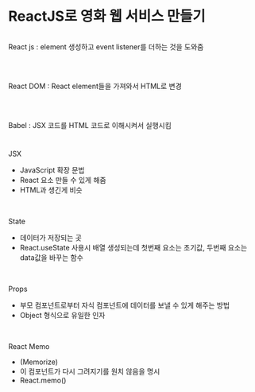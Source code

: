 <h1>ReactJS로 영화 웹 서비스 만들기</h1>

<pre><script src="https://unpkg.com/react@17.0.2/umd/react.production.min.js"></script></pre>
React js : element 생성하고 event listener를 더하는 것을 도와줌

</br>

<pre><script src="https://unpkg.com/react-dom@17.0.2/umd/react-dom.production.min.js"></script></pre>
React DOM : React element들을 가져와서 HTML로 변경 

</br>

<pre><script src="https://unpkg.com/@babel/standalone/babel.min.js"></script></pre>
Babel : JSX 코드를 HTML 코드로 이해시켜서 실행시킴

<h1></h1>

JSX
- JavaScript 확장 문법
- React 요소 만들 수 있게 해줌
- HTML과 생긴게 비슷


</br>

State
- 데이터가 저장되는 곳 
- React.useState 사용시 배열 생성되는데 첫번째 요소는 초기값, 두번째 요소는 data값을 바꾸는 함수


</br>

Props
- 부모 컴포넌트로부터 자식 컴포넌트에 데이터를 보낼 수 있게 해주는 방법
- Object 형식으로 유일한 인자


</br>

React Memo
- (Memorize)
- 이 컴포넌트가 다시 그려지기를 원치 않음을 명시
- React.memo()
